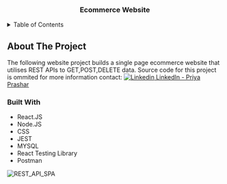 <a name="readme-top"></a>

<br />
<div align="center">
  <a href="https://github.coventry.ac.uk/prasharp/6006CEM_PP_9246731/"></a>

<h3 align="center">Ecommerce Website</h3>
</div>

<!-- TABLE OF CONTENTS -->
<details>
  <summary>Table of Contents</summary>
  <ol>
    <li>
      <a href="#about-the-project">About The Project</a>
      <ul>
        <li><a href="#built-with">Built With</a></li>
      </ul>
      <ul>
        <li><a href="#designs">Designs</a></li>
      </ul>
    </li>
  </ol>
</details>



<!-- ABOUT THE PROJECT -->
## About The Project

The following website project builds a single page ecommerce website that utilises REST APIs to GET,POST,DELETE data. Source code for this project is ommited for more information contact: [![Linkedin](https://i.stack.imgur.com/gVE0j.png) LinkedIn - Priya Prashar](https://www.linkedin.com/in/priya-prashar-4801/)

<!-- Built With -->
### Built With

* React.JS
* Node.JS
* CSS
* JEST
* MYSQL
* React Testing Library
* Postman

![REST_API_SPA](https://github.com/Prashar-P/REST_API_SPA/assets/140114811/784a77ea-4a77-4c20-bbfb-d28e6d473932)

